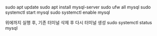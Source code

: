 
sudo apt update
sudo apt install mysql-server
sudo ufw all mysql
sudo systemctl start mysql
sudo systemctl enable mysql

위에까지 실행 후, 기존 터미널 삭제 후 다시 터미널 생성
sudo systemctl status mysql